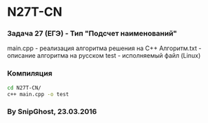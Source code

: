 # N27T-CN

### Задача 27 (ЕГЭ) - Тип "Подсчет наименований"

main.cpp - реализация алгоритма решения на С++
Алгоритм.txt - описание алгоритма на русском
test - исполняемый файл (Linux)

### Компиляция

```sh
cd N27T-CN/
c++ main.cpp -o test
```

### By SnipGhost, 23.03.2016
